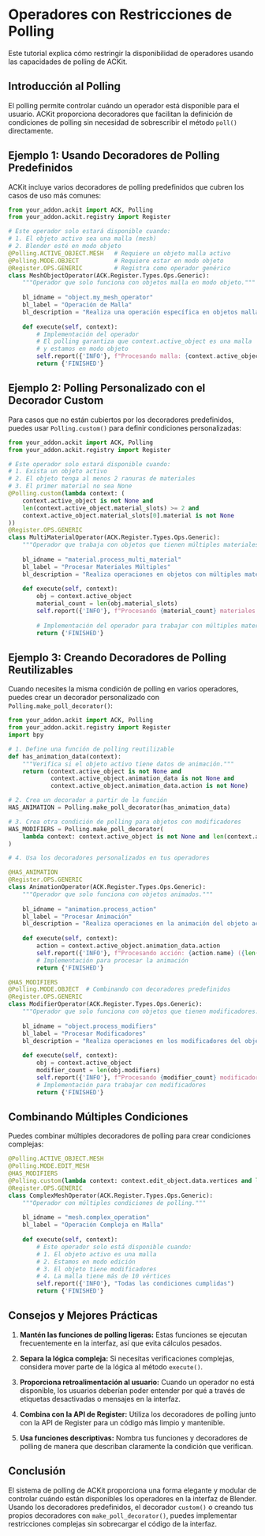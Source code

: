 # Operadores con Restricciones de Polling

Este tutorial explica cómo restringir la disponibilidad de operadores usando las capacidades de polling de ACKit.

## Introducción al Polling

El polling permite controlar cuándo un operador está disponible para el usuario. ACKit proporciona decoradores que facilitan la definición de condiciones de polling sin necesidad de sobrescribir el método `poll()` directamente.

## Ejemplo 1: Usando Decoradores de Polling Predefinidos

ACKit incluye varios decoradores de polling predefinidos que cubren los casos de uso más comunes:

```python
from your_addon.ackit import ACK, Polling
from your_addon.ackit.registry import Register

# Este operador solo estará disponible cuando:
# 1. El objeto activo sea una malla (mesh)
# 2. Blender esté en modo objeto
@Polling.ACTIVE_OBJECT.MESH   # Requiere un objeto malla activo
@Polling.MODE.OBJECT          # Requiere estar en modo objeto
@Register.OPS.GENERIC         # Registra como operador genérico
class MeshObjectOperator(ACK.Register.Types.Ops.Generic):
    """Operador que solo funciona con objetos malla en modo objeto."""
    
    bl_idname = "object.my_mesh_operator"
    bl_label = "Operación de Malla"
    bl_description = "Realiza una operación específica en objetos malla"
    
    def execute(self, context):
        # Implementación del operador
        # El polling garantiza que context.active_object es una malla
        # y estamos en modo objeto
        self.report({'INFO'}, f"Procesando malla: {context.active_object.name}")
        return {'FINISHED'}
```

## Ejemplo 2: Polling Personalizado con el Decorador Custom

Para casos que no están cubiertos por los decoradores predefinidos, puedes usar `Polling.custom()` para definir condiciones personalizadas:

```python
from your_addon.ackit import ACK, Polling
from your_addon.ackit.registry import Register

# Este operador solo estará disponible cuando:
# 1. Exista un objeto activo
# 2. El objeto tenga al menos 2 ranuras de materiales
# 3. El primer material no sea None
@Polling.custom(lambda context: (
    context.active_object is not None and 
    len(context.active_object.material_slots) >= 2 and
    context.active_object.material_slots[0].material is not None
))
@Register.OPS.GENERIC
class MultiMaterialOperator(ACK.Register.Types.Ops.Generic):
    """Operador que trabaja con objetos que tienen múltiples materiales."""
    
    bl_idname = "material.process_multi_material"
    bl_label = "Procesar Materiales Múltiples"
    bl_description = "Realiza operaciones en objetos con múltiples materiales"
    
    def execute(self, context):
        obj = context.active_object
        material_count = len(obj.material_slots)
        self.report({'INFO'}, f"Procesando {material_count} materiales en {obj.name}")
        
        # Implementación del operador para trabajar con múltiples materiales
        return {'FINISHED'}
```

## Ejemplo 3: Creando Decoradores de Polling Reutilizables

Cuando necesites la misma condición de polling en varios operadores, puedes crear un decorador personalizado con `Polling.make_poll_decorator()`:

```python
from your_addon.ackit import ACK, Polling
from your_addon.ackit.registry import Register
import bpy

# 1. Define una función de polling reutilizable
def has_animation_data(context):
    """Verifica si el objeto activo tiene datos de animación."""
    return (context.active_object is not None and 
            context.active_object.animation_data is not None and
            context.active_object.animation_data.action is not None)

# 2. Crea un decorador a partir de la función
HAS_ANIMATION = Polling.make_poll_decorator(has_animation_data)

# 3. Crea otra condición de polling para objetos con modificadores
HAS_MODIFIERS = Polling.make_poll_decorator(
    lambda context: context.active_object is not None and len(context.active_object.modifiers) > 0
)

# 4. Usa los decoradores personalizados en tus operadores

@HAS_ANIMATION
@Register.OPS.GENERIC
class AnimationOperator(ACK.Register.Types.Ops.Generic):
    """Operador que solo funciona con objetos animados."""
    
    bl_idname = "animation.process_action"
    bl_label = "Procesar Animación"
    bl_description = "Realiza operaciones en la animación del objeto activo"
    
    def execute(self, context):
        action = context.active_object.animation_data.action
        self.report({'INFO'}, f"Procesando acción: {action.name} ({len(action.fcurves)} curvas F)")
        # Implementación para procesar la animación
        return {'FINISHED'}

@HAS_MODIFIERS
@Polling.MODE.OBJECT  # Combinando con decoradores predefinidos
@Register.OPS.GENERIC
class ModifierOperator(ACK.Register.Types.Ops.Generic):
    """Operador que solo funciona con objetos que tienen modificadores."""
    
    bl_idname = "object.process_modifiers"
    bl_label = "Procesar Modificadores"
    bl_description = "Realiza operaciones en los modificadores del objeto activo"
    
    def execute(self, context):
        obj = context.active_object
        modifier_count = len(obj.modifiers)
        self.report({'INFO'}, f"Procesando {modifier_count} modificadores en {obj.name}")
        # Implementación para trabajar con modificadores
        return {'FINISHED'}
```

## Combinando Múltiples Condiciones

Puedes combinar múltiples decoradores de polling para crear condiciones complejas:

```python
@Polling.ACTIVE_OBJECT.MESH
@Polling.MODE.EDIT_MESH
@HAS_MODIFIERS
@Polling.custom(lambda context: context.edit_object.data.vertices and len(context.edit_object.data.vertices) > 10)
@Register.OPS.GENERIC
class ComplexMeshOperator(ACK.Register.Types.Ops.Generic):
    """Operador con múltiples condiciones de polling."""
    
    bl_idname = "mesh.complex_operation"
    bl_label = "Operación Compleja en Malla"
    
    def execute(self, context):
        # Este operador solo está disponible cuando:
        # 1. El objeto activo es una malla
        # 2. Estamos en modo edición
        # 3. El objeto tiene modificadores
        # 4. La malla tiene más de 10 vértices
        self.report({'INFO'}, "Todas las condiciones cumplidas")
        return {'FINISHED'}
```

## Consejos y Mejores Prácticas

1. **Mantén las funciones de polling ligeras:** Estas funciones se ejecutan frecuentemente en la interfaz, así que evita cálculos pesados.

2. **Separa la lógica compleja:** Si necesitas verificaciones complejas, considera mover parte de la lógica al método `execute()`.

3. **Proporciona retroalimentación al usuario:** Cuando un operador no está disponible, los usuarios deberían poder entender por qué a través de etiquetas desactivadas o mensajes en la interfaz.

4. **Combina con la API de Register:** Utiliza los decoradores de polling junto con la API de Register para un código más limpio y mantenible.

5. **Usa funciones descriptivas:** Nombra tus funciones y decoradores de polling de manera que describan claramente la condición que verifican.

## Conclusión

El sistema de polling de ACKit proporciona una forma elegante y modular de controlar cuándo están disponibles los operadores en la interfaz de Blender. Usando los decoradores predefinidos, el decorador `custom()` o creando tus propios decoradores con `make_poll_decorator()`, puedes implementar restricciones complejas sin sobrecargar el código de la interfaz.
